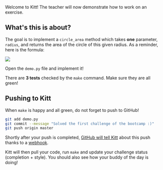 Welcome to Kitt! The teacher will now demonstrate how to work on an exercise.

## What's this is about?

The goal is to implement a `circle_area` method which takes **one** parameter,
`radius`, and returns the area of the circle of this given radius. As a reminder,
here is the formula:

![](https://raw.githubusercontent.com/lewagon/fullstack-images/master/ruby/area-circle.png)

Open the `demo.py` file and implement it!

There are **3 tests** checked by the `make` command. Make sure they are all green!

## Pushing to Kitt

When `make` is happy and all green, do not forget to push to GitHub!

```bash
git add demo.py
git commit --message "Solved the first challenge of the bootcamp :)"
git push origin master
```

Shortly after your push is completed, [GitHub will tell Kitt](https://sebastien.saunier.me/blog/2014/04/21/practical-example-of-using-git-in-a-school.html) about this push thanks to a [webhook](https://developer.github.com/webhooks/).

Kitt will then pull your code, run `make` and update your challenge status (completion + style). You should also see how your buddy of the day is doing!
